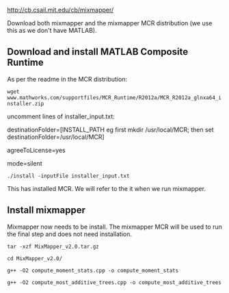 http://cb.csail.mit.edu/cb/mixmapper/

Download both mixmapper and the mixmapper MCR distribution (we use this as we don't have MATLAB).

## Download and install MATLAB Composite Runtime
As per  the readme in the MCR distribution:

`wget www.mathworks.com/supportfiles/MCR_Runtime/R2012a/MCR_R2012a_glnxa64_installer.zip`

uncomment lines of installer_input.txt:

destinationFolder=[INSTALL_PATH eg first mkdir /usr/local/MCR; then set destinationFolder=/usr/local/MCR]

agreeToLicense=yes

mode=silent
 
`./install -inputFile installer_input.txt`

This has installed MCR. We will refer to the it when we run mixmapper.

## Install mixmapper
Mixmapper now needs to be install. The mixmapper MCR will be used to run the final step and does not need installation.

`tar -xzf MixMapper_v2.0.tar.gz`

`cd MixMapper_v2.0/`

`g++ -O2 compute_moment_stats.cpp -o compute_moment_stats`

`g++ -O2 compute_most_additive_trees.cpp -o compute_most_additive_trees`

